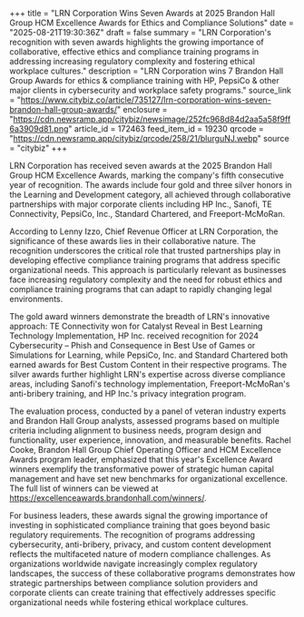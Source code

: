 +++
title = "LRN Corporation Wins Seven Awards at 2025 Brandon Hall Group HCM Excellence Awards for Ethics and Compliance Solutions"
date = "2025-08-21T19:30:36Z"
draft = false
summary = "LRN Corporation's recognition with seven awards highlights the growing importance of collaborative, effective ethics and compliance training programs in addressing increasing regulatory complexity and fostering ethical workplace cultures."
description = "LRN Corporation wins 7 Brandon Hall Group Awards for ethics & compliance training with HP, PepsiCo & other major clients in cybersecurity and workplace safety programs."
source_link = "https://www.citybiz.co/article/735127/lrn-corporation-wins-seven-brandon-hall-group-awards/"
enclosure = "https://cdn.newsramp.app/citybiz/newsimage/252fc968d84d2aa5a58f9ff6a3909d81.png"
article_id = 172463
feed_item_id = 19230
qrcode = "https://cdn.newsramp.app/citybiz/qrcode/258/21/blurguNJ.webp"
source = "citybiz"
+++

<p>LRN Corporation has received seven awards at the 2025 Brandon Hall Group HCM Excellence Awards, marking the company's fifth consecutive year of recognition. The awards include four gold and three silver honors in the Learning and Development category, all achieved through collaborative partnerships with major corporate clients including HP Inc., Sanofi, TE Connectivity, PepsiCo, Inc., Standard Chartered, and Freeport-McMoRan.</p><p>According to Lenny Izzo, Chief Revenue Officer at LRN Corporation, the significance of these awards lies in their collaborative nature. The recognition underscores the critical role that trusted partnerships play in developing effective compliance training programs that address specific organizational needs. This approach is particularly relevant as businesses face increasing regulatory complexity and the need for robust ethics and compliance training programs that can adapt to rapidly changing legal environments.</p><p>The gold award winners demonstrate the breadth of LRN's innovative approach: TE Connectivity won for Catalyst Reveal in Best Learning Technology Implementation, HP Inc. received recognition for 2024 Cybersecurity – Phish and Consequence in Best Use of Games or Simulations for Learning, while PepsiCo, Inc. and Standard Chartered both earned awards for Best Custom Content in their respective programs. The silver awards further highlight LRN's expertise across diverse compliance areas, including Sanofi's technology implementation, Freeport-McMoRan's anti-bribery training, and HP Inc.'s privacy integration program.</p><p>The evaluation process, conducted by a panel of veteran industry experts and Brandon Hall Group analysts, assessed programs based on multiple criteria including alignment to business needs, program design and functionality, user experience, innovation, and measurable benefits. Rachel Cooke, Brandon Hall Group Chief Operating Officer and HCM Excellence Awards program leader, emphasized that this year's Excellence Award winners exemplify the transformative power of strategic human capital management and have set new benchmarks for organizational excellence. The full list of winners can be viewed at <a href="https://excellenceawards.brandonhall.com/winners/" rel="nofollow" target="_blank">https://excellenceawards.brandonhall.com/winners/</a>.</p><p>For business leaders, these awards signal the growing importance of investing in sophisticated compliance training that goes beyond basic regulatory requirements. The recognition of programs addressing cybersecurity, anti-bribery, privacy, and custom content development reflects the multifaceted nature of modern compliance challenges. As organizations worldwide navigate increasingly complex regulatory landscapes, the success of these collaborative programs demonstrates how strategic partnerships between compliance solution providers and corporate clients can create training that effectively addresses specific organizational needs while fostering ethical workplace cultures.</p>
